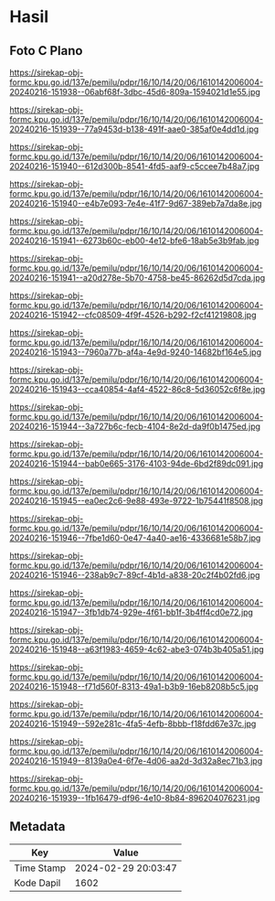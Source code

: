 # Hasil

## Foto C Plano

https://sirekap-obj-formc.kpu.go.id/137e/pemilu/pdpr/16/10/14/20/06/1610142006004-20240216-151938--06abf68f-3dbc-45d6-809a-1594021d1e55.jpg

https://sirekap-obj-formc.kpu.go.id/137e/pemilu/pdpr/16/10/14/20/06/1610142006004-20240216-151939--77a9453d-b138-491f-aae0-385af0e4dd1d.jpg

https://sirekap-obj-formc.kpu.go.id/137e/pemilu/pdpr/16/10/14/20/06/1610142006004-20240216-151940--612d300b-8541-4fd5-aaf9-c5ccee7b48a7.jpg

https://sirekap-obj-formc.kpu.go.id/137e/pemilu/pdpr/16/10/14/20/06/1610142006004-20240216-151940--e4b7e093-7e4e-41f7-9d67-389eb7a7da8e.jpg

https://sirekap-obj-formc.kpu.go.id/137e/pemilu/pdpr/16/10/14/20/06/1610142006004-20240216-151941--6273b60c-eb00-4e12-bfe6-18ab5e3b9fab.jpg

https://sirekap-obj-formc.kpu.go.id/137e/pemilu/pdpr/16/10/14/20/06/1610142006004-20240216-151941--a20d278e-5b70-4758-be45-86262d5d7cda.jpg

https://sirekap-obj-formc.kpu.go.id/137e/pemilu/pdpr/16/10/14/20/06/1610142006004-20240216-151942--cfc08509-4f9f-4526-b292-f2cf41219808.jpg

https://sirekap-obj-formc.kpu.go.id/137e/pemilu/pdpr/16/10/14/20/06/1610142006004-20240216-151943--7960a77b-af4a-4e9d-9240-14682bf164e5.jpg

https://sirekap-obj-formc.kpu.go.id/137e/pemilu/pdpr/16/10/14/20/06/1610142006004-20240216-151943--cca40854-4af4-4522-86c8-5d36052c6f8e.jpg

https://sirekap-obj-formc.kpu.go.id/137e/pemilu/pdpr/16/10/14/20/06/1610142006004-20240216-151944--3a727b6c-fecb-4104-8e2d-da9f0b1475ed.jpg

https://sirekap-obj-formc.kpu.go.id/137e/pemilu/pdpr/16/10/14/20/06/1610142006004-20240216-151944--bab0e665-3176-4103-94de-6bd2f89dc091.jpg

https://sirekap-obj-formc.kpu.go.id/137e/pemilu/pdpr/16/10/14/20/06/1610142006004-20240216-151945--ea0ec2c6-9e88-493e-9722-1b75441f8508.jpg

https://sirekap-obj-formc.kpu.go.id/137e/pemilu/pdpr/16/10/14/20/06/1610142006004-20240216-151946--7fbe1d60-0e47-4a40-ae16-4336681e58b7.jpg

https://sirekap-obj-formc.kpu.go.id/137e/pemilu/pdpr/16/10/14/20/06/1610142006004-20240216-151946--238ab9c7-89cf-4b1d-a838-20c2f4b02fd6.jpg

https://sirekap-obj-formc.kpu.go.id/137e/pemilu/pdpr/16/10/14/20/06/1610142006004-20240216-151947--3fb1db74-929e-4f61-bb1f-3b4ff4cd0e72.jpg

https://sirekap-obj-formc.kpu.go.id/137e/pemilu/pdpr/16/10/14/20/06/1610142006004-20240216-151948--a63f1983-4659-4c62-abe3-074b3b405a51.jpg

https://sirekap-obj-formc.kpu.go.id/137e/pemilu/pdpr/16/10/14/20/06/1610142006004-20240216-151948--f71d560f-8313-49a1-b3b9-16eb8208b5c5.jpg

https://sirekap-obj-formc.kpu.go.id/137e/pemilu/pdpr/16/10/14/20/06/1610142006004-20240216-151949--592e281c-4fa5-4efb-8bbb-f18fdd67e37c.jpg

https://sirekap-obj-formc.kpu.go.id/137e/pemilu/pdpr/16/10/14/20/06/1610142006004-20240216-151949--8139a0e4-6f7e-4d06-aa2d-3d32a8ec71b3.jpg

https://sirekap-obj-formc.kpu.go.id/137e/pemilu/pdpr/16/10/14/20/06/1610142006004-20240216-151939--1fb16479-df96-4e10-8b84-896204076231.jpg


## Metadata

| Key        | Value               |
| ---------- | ------------------- |
| Time Stamp | 2024-02-29 20:03:47 |
| Kode Dapil | 1602                |



